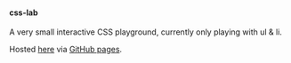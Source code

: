 #### css-lab

A very small interactive CSS playground, currently only playing with ul & li.  
  
Hosted [here](http://milewgit.github.io/css-lab/) via [GitHub pages](http://pages.github.com).
